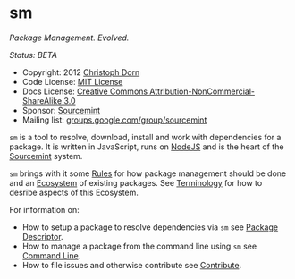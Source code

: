 sm
==

*Package Management. Evolved.*

*Status: BETA*

  * Copyright: 2012 [Christoph Dorn](http://www.christophdorn.com/)
  * Code License: [MIT License](http://www.opensource.org/licenses/mit-license.php)
  * Docs License: [Creative Commons Attribution-NonCommercial-ShareAlike 3.0](http://creativecommons.org/licenses/by-nc-sa/3.0/)
  * Sponsor: [Sourcemint](http://sourcemint.com/)
  * Mailing list: [groups.google.com/group/sourcemint](http://groups.google.com/group/sourcemint)

`sm` is a tool to resolve, download, install and work with dependencies for a package. It is written in JavaScript, runs on [NodeJS](http://nodejs.org/) and is the heart of the [Sourcemint](http://sourcemint.org) system.

`sm` brings with it some [Rules](https://github.com/sourcemint/sm/blob/master/docs/Rules.md) for how package management should be done and an [Ecosystem](http://sourcemint.com/ecosystem) of existing packages. See [Terminology](https://github.com/sourcemint/sm/blob/master/docs/Terminology.md) for how to desribe aspects of this Ecosystem.

For information on:

  * How to setup a package to resolve dependencies via `sm` see [Package Descriptor](https://github.com/sourcemint/sm/blob/master/docs/PackageDescriptor.md).
  * How to manage a package from the command line using `sm` see [Command Line](https://github.com/sourcemint/sm/blob/master/docs/CommandLine.md).
  * How to file issues and otherwise contribute see [Contribute](https://github.com/sourcemint/sm/blob/master/docs/Contribute.md).
